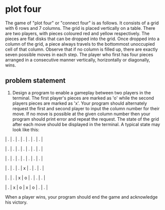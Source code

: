 # plot four

The game of "plot four" or "connect four" is as follows. It consists of a grid with 6 rows and 7 columns. The grid is placed vertically on a table. There are two players, with pieces coloured red and yellow respectively. The pieces are flat disks that can be dropped into the grid. Once dropped into a column of the grid, a piece always travels to the bottommost unoccupied cell of that column. Observe that if no column is filled up, there are exactly seven possible moves in each step. The player who first has four pieces arranged in a consecutive manner vertically, horizontally or diagonally, wins.

## problem statement

1) Design a program to enable a gameplay between two players in the terminal. The first player's pieces are marked as 'o' while the second players pieces are marked as 'x'. Your program should alternately request the first and second player to input the column number for their move. If no move is possible at the given column number then your program should print error and repeat the request. The state of the grid after each move should be displayed in the terminal. A typical state may look like this:

| . | . | . | . | . | . | . |	

| . | . | . | . | . | . | . |	

| . | . | . | . | . | . | . |

| . | . | . | x | . | . | . |

| . | . | x | o | . | . | . |

| . | x | o | x | o | . | . |

When a player wins, your program should end the game and acknowledge his victory.
